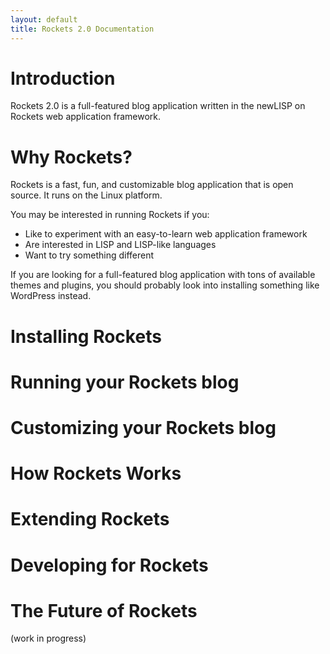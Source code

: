 ```yaml
---
layout: default
title: Rockets 2.0 Documentation
---
```


# Introduction

Rockets 2.0 is a full-featured blog application written in the newLISP on Rockets web application framework.

# Why Rockets?

Rockets is a fast, fun, and customizable blog application that is open source. It runs on the Linux platform.

You may be interested in running Rockets if you:

* Like to experiment with an easy-to-learn web application framework
* Are interested in LISP and LISP-like languages
* Want to try something different

If you are looking for a full-featured blog application with tons of available themes and plugins, you should probably look into installing something like 
WordPress instead.

# Installing Rockets

# Running your Rockets blog

# Customizing your Rockets blog

# How Rockets Works

# Extending Rockets

# Developing for Rockets

# The Future of Rockets

(work in progress)
